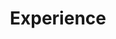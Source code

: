 ---
# An instance of the Experience widget.
# Documentation: https://hugoblox.com/docs/page-builder/
widget: experience

# This file represents a page section.
headless: true

# Order that this section appears on the page.
weight: 40

title: Experience
subtitle:

# Date format for experience
#   Refer to https://docs.hugoblox.com/customization/#date-format
date_format: Jan 2006

# Experiences.
#   Add/remove as many `experience` items below as you like.
#   Required fields are `title`, `company`, and `date_start`.
#   Leave `date_end` empty if it's your current position.
experience:
  - title: Consulting Data Scientist/Software Engineer
    company: Blue Bean Software
    company_url: ''
    location: South Africa
    date_start: '2022-09-01'
    date_end: ''
    description: |
        Responsibilities include:
        * Develop and optimize ML models (classification, forecasting, clustering, regression) using ONNX for size reduction
        * Build and maintain ETL engines for HVPS and data pipelines using Kedro for efficient processing
        * Deploy models on AWS (S3, EC2, SageMaker) and monitor performance with Evidently and MLFlow
        * Assist in chatbot development and integration for customer engagement

  - title: Graduate IT Trainee
    company: Iress
    company_url: ''
    location: South Africa
    date_start: '2021-01-01'
    date_end: '2022-08-31'
    description: |
        Responsibilities include:
        * Develop and test trading solutions, including algorithmic models using FIX protocol
        * Work with financial instruments such as (SSF, T/VWAP, dark pools) and troubleshoot business requirements
        * Design trading interfaces, risk management and assisted in corporate action settlements


design:
  columns: '2'
---